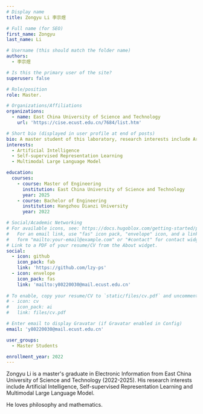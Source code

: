 ```yaml
---
# Display name
title: Zongyu Li 李宗煜

# Full name (for SEO)
first_name: Zongyu 
last_name: Li 

# Username (this should match the folder name)
authors:
  - 李宗煜

# Is this the primary user of the site?
superuser: false

# Role/position
role: Master.

# Organizations/Affiliations
organizations:
  - name: East China University of Science and Technology
    url: 'https://cise.ecust.edu.cn/7684/list.htm'

# Short bio (displayed in user profile at end of posts)
bio: A master student of this laboratory, research interests include Artificial Intelligence, Self-supervised Representation Learning and Multimodal Large Language Model.
interests:
  - Artificial Intelligence
  - Self-supervised Representation Learning
  - Multimodal Large Language Model

education:
  courses:
    - course: Master of Engineering
      institution: East China University of Science and Technology
      year: 2025
    - course: Bachelor of Engineering
      institution: Hangzhou Dianzi University
      year: 2022

# Social/Academic Networking
# For available icons, see: https://docs.hugoblox.com/getting-started/page-builder/#icons
#   For an email link, use "fas" icon pack, "envelope" icon, and a link in the
#   form "mailto:your-email@example.com" or "#contact" for contact widget.
# Link to a PDF of your resume/CV from the About widget.
social:
  - icon: github
    icon_pack: fab
    link: 'https://github.com/lzy-ps'
  - icon: envelope
    icon_pack: fas
    link: 'mailto:y80220030@mail.ecust.edu.cn'
    
# To enable, copy your resume/CV to `static/files/cv.pdf` and uncomment the lines below.
# - icon: cv
#   icon_pack: ai
#   link: files/cv.pdf

# Enter email to display Gravatar (if Gravatar enabled in Config)
email: 'y80220030@mail.ecust.edu.cn'

user_groups:
  - Master Students

enrollment_year: 2022
---
```


Zongyu Li is a master's graduate in Electronic Information from East China University of Science and Technology (2022-2025). His research interests include Artificial Intelligence, Self-supervised Representation Learning and Multimodal Large Language Model.

He loves philosophy and mathematics.

